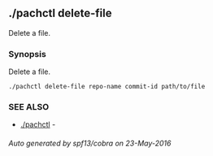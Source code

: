 ## ./pachctl delete-file

Delete a file.

### Synopsis


Delete a file.

```
./pachctl delete-file repo-name commit-id path/to/file
```

### SEE ALSO
* [./pachctl](./pachctl.md)	 - 

###### Auto generated by spf13/cobra on 23-May-2016
